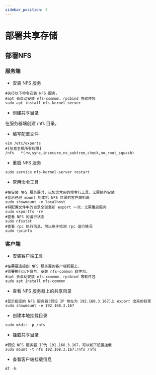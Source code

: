 ```yaml
---
sidebar_position: 4
---
```


# 部署共享存储

## 部署NFS

### 服务端

- 安装 NFS 服务

```console
#执行以下命令安装 NFS 服务，
#apt 会自动安装 nfs-common、rpcbind 等软件包
sudo apt install nfs-kernel-server
```

- 创建共享目录

在服务器端创建 /nfs 目录。

- 编写配置文件

```console
vim /etc/exports
#[任意主机所有权限]
/nfs   *(rw,sync,insecure,no_subtree_check,no_root_squash)
```

- 重启 NFS 服务

```console
sudo service nfs-kernel-server restart
```

- 常用命令工具

```console
#在安装 NFS 服务器时，已包含常用的命令行工具，无需额外安装
#显示已经 mount 到本机 NFS 目录的客户端机器
sudo showmount -e localhost
#将配置文件中的目录全部重新 export 一次，无需重启服务
sudo exportfs -rv
#查看 NFS 的运行状态
sudo nfsstat
#查看 rpc 执行信息，可以用于检测 rpc 运行情况
sudo rpcinfo
```

### 客户端

- 安装客户端工具

```console
#在需要连接到 NFS 服务器的客户端机器上，
#需要执行以下命令，安装 nfs-common 软件包。
#apt 会自动安装 nfs-common、rpcbind 等软件包
sudo apt install nfs-common
```

- 查看 NFS 服务器上的共享目录

```console
#显示指定的 NFS 服务器(假设 IP 地址为 192.168.3.167)上 export 出来的目录
sudo showmount -e 192.168.3.167
```

- 创建本地挂载目录

```console
sudo mkdir -p /nfs
```

- 挂载共享目录

```console
#假设 NFS 服务器 IP为 192.168.3.167，可以如下设置挂载
sudo mount -t nfs 192.168.3.167:/nfs /nfs
```

- 查看客户端挂载信息

```console
df -h
```